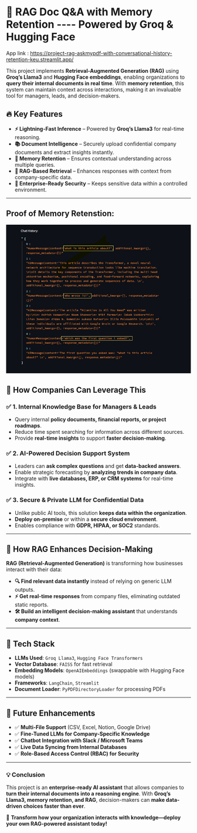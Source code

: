 # 🚀 RAG Doc Q&A with Memory Retention ---- Powered by Groq & Hugging Face

App link : https://project-rag-askmypdf-with-conversational-history-retention-keu.streamlit.app/

This project implements **Retrieval-Augmented Generation (RAG)** using **Groq’s Llama3** and **Hugging Face embeddings**, enabling organizations to **query their internal documents in real time**. With **memory retention**, this system can maintain context across interactions, making it an invaluable tool for managers, leads, and decision-makers.

## 🔥 Key Features
- **⚡ Lightning-Fast Inference** – Powered by **Groq’s Llama3** for real-time reasoning.
- **📚 Document Intelligence** – Securely upload confidential company documents and extract insights instantly.
- **🧠 Memory Retention** – Ensures contextual understanding across multiple queries.
- **🔎 RAG-Based Retrieval** – Enhances responses with context from company-specific data.
- **🔐 Enterprise-Ready Security** – Keeps sensitive data within a controlled environment.

---
## Proof of Memory Retenstion:
![Memory Retention Proof](https://github.com/akankshakusf/Project-RAG-AskMyPdf-with-Conversational-History-Retention/blob/master/image.png)



## 🏢 **How Companies Can Leverage This**
### ✅ **1. Internal Knowledge Base for Managers & Leads**
   - Query internal **policy documents, financial reports, or project roadmaps**.
   - Reduce time spent searching for information across different sources.
   - Provide **real-time insights** to support **faster decision-making**.

### ✅ **2. AI-Powered Decision Support System**
   - Leaders can **ask complex questions** and get **data-backed answers**.
   - Enable strategic forecasting by **analyzing trends in company data**.
   - Integrate with **live databases, ERP, or CRM systems** for real-time insights.

### ✅ **3. Secure & Private LLM for Confidential Data**
   - Unlike public AI tools, this solution **keeps data within the organization**.
   - **Deploy on-premise** or within a **secure cloud environment**.
   - Enables compliance with **GDPR, HIPAA, or SOC2** standards.

---

## 🔄 **How RAG Enhances Decision-Making**
**RAG (Retrieval-Augmented Generation)** is transforming how businesses interact with their data:
- **🔍 Find relevant data instantly** instead of relying on generic LLM outputs.
- **⚡ Get real-time responses** from company files, eliminating outdated static reports.
- **🛠️ Build an intelligent decision-making assistant** that understands **company context**.

---

## 📌 **Tech Stack**
- **LLMs Used**: `Groq Llama3`, `Hugging Face Transformers`
- **Vector Database**: `FAISS` for fast retrieval
- **Embedding Models**: `OpenAIEmbeddings` (swappable with Hugging Face models)
- **Frameworks**: `LangChain`, `Streamlit`
- **Document Loader**: `PyPDFDirectoryLoader` for processing PDFs

---

## 🚀 **Future Enhancements**
- ✅ **Multi-File Support** (CSV, Excel, Notion, Google Drive)
- ✅ **Fine-Tuned LLMs for Company-Specific Knowledge**
- ✅ **Chatbot Integration with Slack / Microsoft Teams**
- ✅ **Live Data Syncing from Internal Databases**
- ✅ **Role-Based Access Control (RBAC) for Security**

---

### **💡 Conclusion**
This project is an **enterprise-ready AI assistant** that allows companies to **turn their internal documents into a reasoning engine**. With **Groq’s Llama3, memory retention, and RAG**, decision-makers can **make data-driven choices faster than ever**.  

🚀 **Transform how your organization interacts with knowledge—deploy your own RAG-powered assistant today!**
